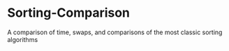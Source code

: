 # Sorting-Comparison
A comparison of time, swaps, and comparisons of the most classic sorting algorithms
